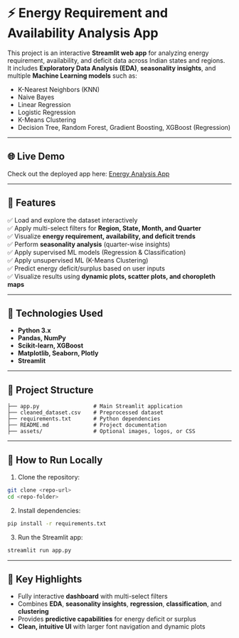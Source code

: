 # ⚡ Energy Requirement and Availability Analysis App

This project is an interactive **Streamlit web app** for analyzing energy requirement, availability, and deficit data across Indian states and regions.  
It includes **Exploratory Data Analysis (EDA)**, **seasonality insights**, and multiple **Machine Learning models** such as:

- K-Nearest Neighbors (KNN)
- Naive Bayes
- Linear Regression
- Logistic Regression
- K-Means Clustering
- Decision Tree, Random Forest, Gradient Boosting, XGBoost (Regression)

---


## 🌐 Live Demo

Check out the deployed app here: [Energy Analysis App](https://data-science-and-machine-learning-project-wg4ecb9cgbu8hejfmbdq.streamlit.app/)

---

## 🚀 Features

✅ Load and explore the dataset interactively  
✅ Apply multi-select filters for **Region, State, Month, and Quarter**  
✅ Visualize **energy requirement, availability, and deficit trends**  
✅ Perform **seasonality analysis** (quarter-wise insights)  
✅ Apply supervised ML models (Regression & Classification)  
✅ Apply unsupervised ML (K-Means Clustering)  
✅ Predict energy deficit/surplus based on user inputs  
✅ Visualize results using **dynamic plots, scatter plots, and choropleth maps**

---

## 🧠 Technologies Used

- **Python 3.x**  
- **Pandas, NumPy**  
- **Scikit-learn, XGBoost**  
- **Matplotlib, Seaborn, Plotly**  
- **Streamlit**

---

## 📂 Project Structure

```
├── app.py                 # Main Streamlit application
├── cleaned_dataset.csv    # Preprocessed dataset
├── requirements.txt       # Python dependencies
├── README.md              # Project documentation
├── assets/                # Optional images, logos, or CSS
```

---

## 📌 How to Run Locally

1. Clone the repository:  
```bash
git clone <repo-url>
cd <repo-folder>
```

2. Install dependencies:  
```bash
pip install -r requirements.txt
```

3. Run the Streamlit app:  
```bash
streamlit run app.py
```

---

## 🌟 Key Highlights

- Fully interactive **dashboard** with multi-select filters  
- Combines **EDA**, **seasonality insights**, **regression**, **classification**, and **clustering**  
- Provides **predictive capabilities** for energy deficit or surplus  
- **Clean, intuitive UI** with larger font navigation and dynamic plots  
